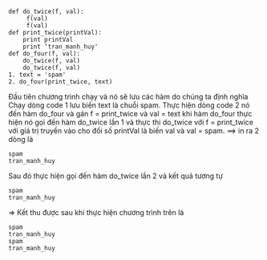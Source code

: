```
def do_twice(f, val):
     f(val)
     f(val)
def print_twice(printVal):
    print printVal
    print ‘tran_manh_huy'
def do_four(f, val):
    do_twice(f, val)
    do_twice(f, val)
1. text = 'spam'
2. do_four(print_twice, text)
```
Đầu tiên chương trình chạy và nó sẽ lưu các hàm do chúng ta định nghĩa
Chạy dòng code 1 lưu biến text là chuỗi spam.
Thực hiện dòng code 2 nó đến hàm do_four và gán f = print_twice và val = text
khi hàm do_four thực hiện nó gọi đến hàm do_twice lần 1 và thực thi do_twice với f = print_twice với giá trị truyền vào cho đối số printVal là biến val 
và val = spam. 
==> in ra 2 dòng là
```
spam
tran_manh_huy
```
Sau đó thực hiện gọi đến hàm do_twice lần 2 và kết quả tương tự
```
spam
tran_manh_huy
```
=> Kết thu được sau khi thực hiện chương trình trên là 
```
spam
tran_manh_huy
spam
tran_manh_huy
```
